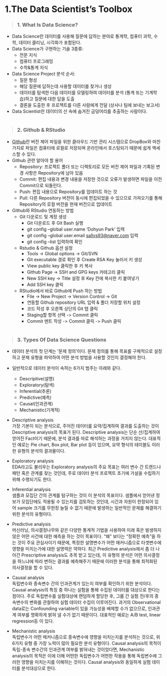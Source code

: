 1.The Data Scientist’s Toolbox
================

> ### 1. What Is Data Science?

-   Data Science란 데이터를 사용해 질문에 답하는 분야로 통계학, 컴퓨터
    과학, 수학, 데이터 클리닝, 시각화가 포함된다.
-   Data Science가 구현하는 기술 3종류:
    -   전문 지식
    -   컴퓨터 프로그래밍
    -   수학&통계 지식  
-   Data Science Project 분석 순서:
    -   질문 형성
    -   해당 질문에 답하는데 사용할 데이터를 찾거나 생성
    -   데이터를 탐색한 다음 데이터를 모델링하여 데이터를 분석 (통계
        또는 기계학습)하고 질문에 대한 답을 도출
    -   결론을 도출한 후 프로젝트를 다른 사람에게 전달 (상사나 팀에
        보내는 보고서)
-   Data Scientist란 데이터의 산 속에 숨겨진 금덩어리를 추출하는
    사람이다.  
    <br>

> ### 2. Github & RStudio

-   [Github](https://github.com/)란 버전 제어 파일을 위한 클라우드 기반
    관리 시스템으로 DropBox와 마찬가지로 파일은 컴퓨터에 로컬로 저장되며
    온라인에서 호스팅되기 때문에 쉽게 액세스할 수 있다.
-   Github 관련 알아야 할 용어
    -   Repository: 프로젝트 폴더 또는 디렉토리로 모든 버전 제어 파일과
        기록된 변경 사항은 Repository에 남아 있음
    -   Commit: 편집 내용과 변경 내용을 저장한 것으로 오류가 발생하면
        파일을 이전 Commit으로 되돌린다.
    -   Push: 편집 내용으로 Repository를 업데이트 하는 것
    -   Pull: 다른 Repository 버전이 동시에 편집되었을 수 있으므로
        가져오기를 통해 Repository의 로컬 버전을 현재 버전으로 업데이트
-   Github와 RStudio 연동하는 방법
    -   Git 다운로드 및 계정 생성
        -   Git 다운로드 후 Git Bash 실행
        -   git config –global user.name ‘Dohyun Park’ 입력
        -   git config –global user.email <sallys93@naver.com> 입력
        -   git config –list 입력하여 확인
    -   Rstudio & Github 옵션 설정
        -   Tools -&gt; Global options -&gt; Git/SVN
        -   Git executable 경로 확인 후 Create RSA Key 눌러서 키 생성
        -   View public key 클릭한 후 키 복사
        -   Github Page -&gt; SSH and GPG keys 카테고리 클릭
        -   New SSH key -&gt; Title 설정 후 Key 칸에 복사한 키 붙여넣기
        -   Add SSH key 클릭
    -   RStudio에서 바로 Github에 Push 하는 방법
        -   File -&gt; New Project -&gt; Version Control -&gt; Git
        -   연동할 Github repository URL 입력 & 폴더 저장할 위치 설정
        -   코드 작성 후 오른쪽 상단의 Git 탭 클릭
        -   Staging할 항목 선택 -&gt; Commit 클릭
        -   Commit 멘트 작성 -&gt; Commit 클릭 -&gt; Push 클릭  
            <br>

> ### 3. Types Of Data Science Questions

-   데이터 분석의 첫 단계는 ’문제 정의’이다. 문제 정의를 통해 목표를
    구체적으로 설정하고 문제 유형을 파악하여 어떤 분석 방법을 사용할
    것인지 결정해야 한다.

-   일반적으로 데이터 분석이 속하는 6가지 범주는 아래와 같다.

    -   Descriptive(설명)
    -   Exploratory(탐색)
    -   Inferential(추론)
    -   Predictive(예측)
    -   Causal(인과관계)
    -   Mechanistic(기계적)

-   Descriptive analysis  
    가장 기본이 되는 분석으로, 주어진 데이터를 요약/집계하여 결과를
    도출하는 것이 Descriptive analysis의 목표가 된다. Descriptive
    analysis는 단순 산/집계하여 얻어진 Fact이기 때문에, 분석 결과를 따로
    해석하는 과정을 거치지 않는다. 대표적인 예로는 Pie chart, Box plot,
    Bar plot 등이 있으며, 요약 형식의 테이블도 이러한 유형의 분석의
    결과물이다.

-   Exploratory analysis  
    EDA라고도 불리우는 Exploratory analysis의 주요 목표는 여러 변수 간
    트렌드나 패턴 혹은 관계를 찾는 것인데, 주로 데이터 분석 프로젝트
    초기에 가설을 수립하기 위해 수행되기도 한다.

-   Inferential analysis  
    샘플과 모집단 간의 관계를 탐구하는 것이 이 분석의 목표이다. 샘플에서
    얻어낸 정보가 모집단에도 적용될 수 있는지를 검토하는 것인데, 시간과
    자원이 한정되어 있어 sample 크기를 무한정 늘릴 수 없기 때문에
    발생하는 일반적인 문제를 해결하기 위한 분석의 유형이다.

-   Predictive analysis  
    머신러닝, 의사결정나무와 같은 다양한 통계적 기법을 사용하여 미래
    혹은 발생하지 않은 어떤 사건에 대한 예측을 하는 것이 목표이다. “왜”
    보다는 “정확한 예측”을 하는 것이 주요 관심사이기 때문에, 특정한
    설명변수가 어떤 매커니즘으로 타겟변수에 영향을 미치는가에 대한
    설명력은 약하다. 최근 Predictive analysis에서 좀 더 나아간
    Prescriptive analysis도 추목 받고 있는데, 이 유형의 분석은 어떤
    의사결정을 하느냐에 따라 변하는 결과를 예측해주기 때문에 이러한
    분석을 통해 최적화된 의사결정을 할 수 있다.

-   Causal analysis  
    독립변수와 종속변수 간의 인과관계가 있는지 여부를 확인하기 위한
    분석이다. Causal analysis의 특징 중 하나는 실험을 통해 수집된
    데이터를 대상으로 한다는 점이다. 주로 독립변수를 실험대상에 랜덤하게
    할당한 후, 그룹 간 실험 전/후의 종속변수의 변화를 관찰하여 실험
    데이터 수집이 이루어진다. 과거의 Observational data로는 Confounding
    variable이 있을 가능성을 배제할 수가 없으므로, 인과관계 여부를
    명확하게 밝혀 낼 수가 없기 때문이다. 대표적인 예로는 A/B test,
    linear regression등 이 있다.

-   Mechanistic analysis  
    독립변수가 어떤 메커니즘으로 종속변수에 영향을 미치는지를 분석하는
    것으로, 위 6가지 유형 중 가장 노력이 많이 필요한 분석 유형이다.
    Causal analysis의 목적이 독립-종속 변수간의 인과관계 여부를 밝혀내는
    것이었다면, Mechanistic analysis의 목적은 이에 더해 어떤한
    독립변수가 어떤한 작용을 통해 독립변수에 그러한 영향을 미치는지를
    이해하는 것이다. Causal analysis와 동일하게 실험 데이터를
    분석대상으로 한다.
